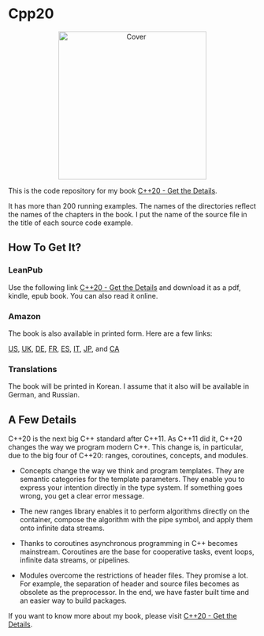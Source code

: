 # Cpp20

<p align="center">
<img src="https://user-images.githubusercontent.com/18601589/116213798-5fb24500-a746-11eb-9114-74b02f7a47eb.png" alt="Cover" width="300"/>
</p>


This is the code repository for my book [C++20 - Get the Details](https://leanpub.com/c20). 

It has more than 200 running examples. The names of the directories reflect the names of the chapters in the book. I put the name of the source file in the title of each source code example.

## How To Get It?

### LeanPub 

Use the following link [C++20 - Get the Details](https://leanpub.com/c20) and download it as a pdf, kindle, epub book. You can also read it online.

### Amazon

The book is also available in printed form. Here are a few links:

[US](https://www.amazon.com/dp/B09328NKXK), [UK](https://www.amazon.co.uk/dp/B09328NKXK), [DE](https://www.amazon.de/dp/B09328NKXK), [FR](https://www.amazon.fr/dp/B09328NKXK), [ES](https://www.amazon.es/dp/B09328NKXK), [IT](https://www.amazon.it/dp/B09328NKXK), [JP](https://www.amazon.co.jp/dp/B09328NKXK), and [CA](https://www.amazon.ca/dp/B09328NKXK)

### Translations

The book will be printed in Korean. I assume that it also will be available in German, and Russian. 

## A Few Details

C++20 is the next big C++ standard after C++11. As C++11 did it, C++20 changes the way we program modern C++. This change is, in particular, due to the big four of C++20: ranges, coroutines, concepts, and modules. 

* Concepts change the way we think and program templates. They are semantic categories for the template parameters. They enable you to express your intention directly in the type system. If something goes wrong, you get a clear error message.
   
* The new ranges library enables it to perform algorithms directly on the container, compose the algorithm with the pipe symbol, and apply them onto infinite data streams.
    
* Thanks to coroutines asynchronous programming in C++ becomes mainstream. Coroutines are the base for cooperative tasks, event loops, infinite data streams, or pipelines.
    
* Modules overcome the restrictions of header files. They promise a lot. For example, the separation of header and source files becomes as obsolete as the preprocessor. In the end, we have faster built time and an easier way to build packages.

If you want to know more about my book, please visit [C++20 - Get the Details](https://leanpub.com/c20).




